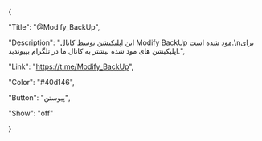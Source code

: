 {

"Title": "@Modify_BackUp",

"Description": "این اپلیکیشن توسط کانال Modify BackUp مود شده است.\nبرای اپلیکیشن های مود شده بیشتر به کانال ما در تلگرام بپیوندید.",

"Link": "https://t.me/Modify_BackUp",

"Color": "#40d146",

"Button": "پیوستن",

"Show": "off"

}
